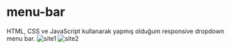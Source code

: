 # menu-bar
HTML, CSS ve JavaScript kullanarak yapmış olduğum responsive dropdown menu bar.
![site1](https://user-images.githubusercontent.com/76431780/183304969-050db34a-52b9-49e1-b1ba-9bbdbc6c8a35.jpg)
![site2](https://user-images.githubusercontent.com/76431780/183304971-171a68e3-aa5c-4243-88ff-b8478383876a.jpg)
